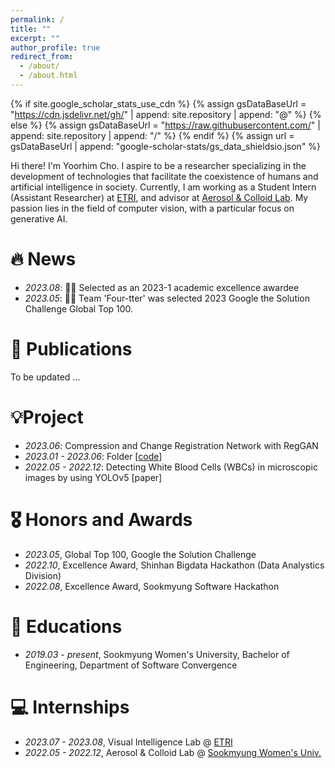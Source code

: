 ```yaml
---
permalink: /
title: ""
excerpt: ""
author_profile: true
redirect_from: 
  - /about/
  - /about.html
---
```


{% if site.google_scholar_stats_use_cdn %}
{% assign gsDataBaseUrl = "https://cdn.jsdelivr.net/gh/" | append: site.repository | append: "@" %}
{% else %}
{% assign gsDataBaseUrl = "https://raw.githubusercontent.com/" | append: site.repository | append: "/" %}
{% endif %}
{% assign url = gsDataBaseUrl | append: "google-scholar-stats/gs_data_shieldsio.json" %}

<span class='anchor' id='about-me'></span>

Hi there! I'm Yoorhim Cho. I aspire to be a researcher specializing in the development of technologies that facilitate the coexistence of humans and artificial intelligence in society. Currently, I am working as a Student Intern (Assistant Researcher) at [ETRI](https://www.etri.re.kr/eng/main/main.etri), and advisor at [Aerosol & Colloid Lab](https://youngsoojoung.wixsite.com/aerosol). My passion lies in the field of computer vision, with a particular focus on generative AI.


# 🔥 News
- *2023.08*: 🎉🎉 Selected as an 2023-1 academic excellence awardee
- *2023.05*: 🎉🎉 Team 'Four-tter' was selected 2023 Google the Solution Challenge Global Top 100. 

# 📝 Publications 
To be updated ...

# 💡Project
- *2023.06*: Compression and Change Registration Network with RegGAN
- *2023.01 - 2023.06*: Folder [[code](https://github.com/dsc-sookmyung/2023-four-tter-SolutionChallenge)]
- *2022.05 - 2022.12*: Detecting White Blood Cells (WBCs) in microscopic images by using YOLOv5 [paper]

# 🎖 Honors and Awards
- *2023.05*, Global Top 100, Google the Solution Challenge 
- *2022.10*, Excellence Award, Shinhan Bigdata Hackathon (Data Analystics Division)
- *2022.08*, Excellence Award, Sookmyung Software Hackathon

# 📖 Educations
- *2019.03 - present*, Sookmyung Women's University, Bachelor of Engineering, Department of Software Convergence 

# 💻 Internships
- *2023.07 - 2023.08*, Visual Intelligence Lab @ [ETRI](https://www.etri.re.kr/eng/main/main.etri)
- *2022.05 - 2022.12*, Aerosol & Colloid Lab @ [Sookmyung Women's Univ.](https://e.sookmyung.ac.kr/sookmyungen/index.do)
